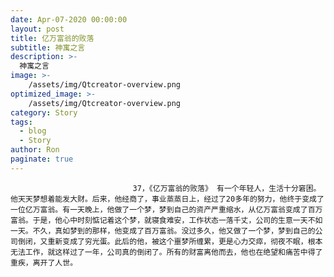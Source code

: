 ```yaml
---
date: Apr-07-2020 00:00:00
layout: post
title: 亿万富翁的败落
subtitle: 神寓之言
description: >-
  神寓之言
image: >-
    /assets/img/Qtcreator-overview.png
optimized_image: >-
    /assets/img/Qtcreator-overview.png
category: Story
tags:
  - blog
  - Story
author: Ron
paginate: true
---
```


							　　37，《亿万富翁的败落》 有一个年轻人，生活十分窘困。他天天梦想着能发大财。后来，他经商了，事业蒸蒸日上，经过了20多年的努力，他终于变成了一位亿万富翁。有一天晚上，他做了一个梦，梦到自己的资产严重缩水，从亿万富翁变成了百万富翁。于是，他心中时刻惦记着这个梦，就寝食难安，工作状态一落千丈，公司的生意一天不如一天。不久，真如梦到的那样，他变成了百万富翁。没过多久，他又做了一个梦，梦到自己的公司倒闭，又重新变成了穷光蛋。此后的他，被这个噩梦所缠累，更是心力交瘁，彻夜不眠，根本无法工作，就这样过了一年，公司真的倒闭了。所有的财富离他而去，他也在绝望和痛苦中得了重疾，离开了人世。
							
							
						